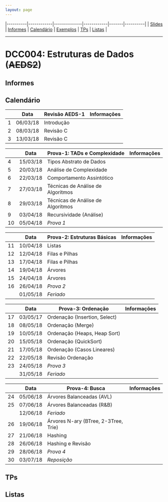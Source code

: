 ```yaml
---
layout: page
---
```

|----------|------------|--------------|------------|-------|----------|
| [Slides] | [Informes] | [Calendário] | [Exemplos] | [TPs] | [Listas] |

- - -

# DCC004: Estruturas de Dados (~~AEDS2~~)

## Informes

## Calendário

|  | Data     | Revisão AEDS-1                           | Informações  |
|--|----------|------------------------------------------|--------------|
|1 | 06/03/18 | Introdução                               |              |
|2 | 08/03/18 | Revisão C                                |              |
|3 | 13/03/18 | Revisão C                                |              |

|  | Data     | Prova-1: TADs e Complexidade             | Informações  |
|--|----------|------------------------------------------|--------------|
|4 | 15/03/18 | Tipos Abstrato de Dados                  |              |
|5 | 20/03/18 | Análise de Complexidade                  |              |
|6 | 22/03/18 | Comportamento Assintótico                |              |
|7 | 27/03/18 | Técnicas de Análise de Algoritmos        |              |
|8 | 29/03/18 | Técnicas de Análise de Algoritmos        |              |
|9 | 03/04/18 | Recursividade (Análise)                  |              |
|10| 05/04/18 | *Prova 1*                                |              |

|  | Data     | Prova-2: Estruturas Básicas              | Informações  |
|--|----------|------------------------------------------|--------------|
|11| 10/04/18 | Listas                                   |              |
|12| 12/04/18 | Filas e Pilhas                           |              |
|13| 17/04/18 | Filas e Pilhas                           |              |
|14| 19/04/18 | Árvores                                  |              |
|15| 24/04/18 | Árvores                                  |              |
|16| 26/04/18 | *Prova 2*                                |              |
|  | 01/05/18 | *Feriado*                                |              |

|  | Data     | Prova-3: Ordenação                       | Informações  |
|--|----------|------------------------------------------|--------------|
|17| 03/05/17 | Ordenação (Insertion, Select)            |              |
|18| 08/05/18 | Ordenação (Merge)                        |              |
|19| 10/05/18 | Ordenação (Heaps, Heap Sort)             |              |
|20| 15/05/18 | Ordenação (QuickSort)                    |              |
|21| 17/05/18 | Ordenação (Casos Lineares)               |              |
|22| 22/05/18 | Revisão Ordenação                        |              |
|23| 24/05/18 | *Prova 3*                                |              |
|  | 31/05/18 | *Feriado*                                |              |

|  | Data     | Prova-4: Busca                           | Informações  |
|--|----------|------------------------------------------|--------------|
|24| 05/06/18 | Árvores Balanceadas (AVL)                |              |
|25| 07/06/18 | Árvores Balanceadas (R&B)                |              |
|  | 12/06/18 | *Feriado*                                |              |
|26| 19/06/18 | Árvores N-ary (BTree, 2-3Tree, Trie)     |              |
|27| 21/06/18 | Hashing                                  |              |
|28| 26/06/18 | Hashing e Revisão                        |              |
|29| 28/06/18 | *Prova 4*                                |              |
|30| 03/07/18 | *Reposição*                              |              |

## TPs

## Listas


[Slides]: https://drive.google.com/open?id=0B0ryAvcYobs0RWtXV2hWeUdSUjQ
[Calendário]: #calendário
[Informes]: #informes
[TPs]: #tps
[Listas]: #listas
[Exemplos]: https://github.com/flaviovdf/estruturas-de-dados
